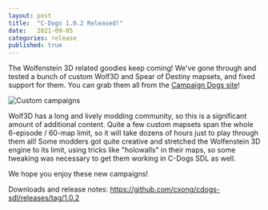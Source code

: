 ```yaml
---
layout: post
title:  "C-Dogs 1.0.2 Released!"
date:   2021-09-05
categories: release
published: true
---
```


The Wolfenstein 3D related goodies keep coming! We've gone through and tested a bunch of custom Wolf3D and Spear of Destiny mapsets, and fixed support for them. You can grab them all from the [Campaign Dogs site](http://cdogs.morezombies.net)!

![Custom campaigns](https://raw.githubusercontent.com/cxong/cdogs-sdl/gh-pages/_posts/wolf3dcustom.png)

Wolf3D has a long and lively modding community, so this is a significant amount of additional content. Quite a few custom mapsets span the whole 6-episode / 60-map limit, so it will take dozens of hours just to play through them all! Some modders got quite creative and stretched the Wolfenstein 3D engine to its limit, using tricks like "holowalls" in their maps, so some tweaking was necessary to get them working in C-Dogs SDL as well.

We hope you enjoy these new campaigns!

Downloads and release notes: <https://github.com/cxong/cdogs-sdl/releases/tag/1.0.2>
